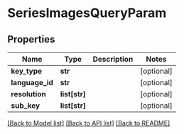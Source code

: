 # SeriesImagesQueryParam

## Properties
Name | Type | Description | Notes
------------ | ------------- | ------------- | -------------
**key_type** | **str** |  | [optional] 
**language_id** | **str** |  | [optional] 
**resolution** | **list[str]** |  | [optional] 
**sub_key** | **list[str]** |  | [optional] 

[[Back to Model list]](../README.md#documentation-for-models) [[Back to API list]](../README.md#documentation-for-api-endpoints) [[Back to README]](../README.md)


